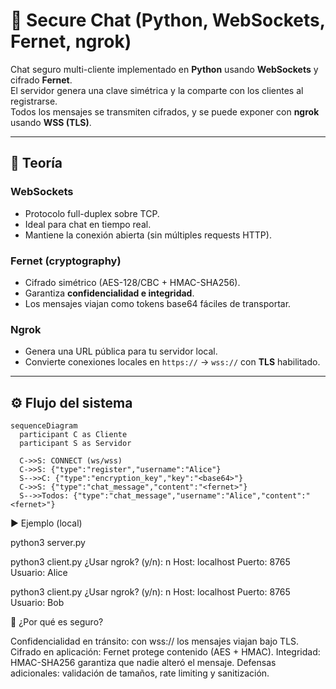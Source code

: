 # 🔐 Secure Chat (Python, WebSockets, Fernet, ngrok)

Chat seguro multi-cliente implementado en **Python** usando **WebSockets** y cifrado **Fernet**.  
El servidor genera una clave simétrica y la comparte con los clientes al registrarse.  
Todos los mensajes se transmiten cifrados, y se puede exponer con **ngrok** usando **WSS (TLS)**.

---

## 🧠 Teoría

### WebSockets
- Protocolo full-duplex sobre TCP.
- Ideal para chat en tiempo real.
- Mantiene la conexión abierta (sin múltiples requests HTTP).

### Fernet (cryptography)
- Cifrado simétrico (AES-128/CBC + HMAC-SHA256).
- Garantiza **confidencialidad e integridad**.
- Los mensajes viajan como tokens base64 fáciles de transportar.

### Ngrok
- Genera una URL pública para tu servidor local.
- Convierte conexiones locales en `https://` → `wss://` con **TLS** habilitado.

---

## ⚙️ Flujo del sistema

```mermaid
sequenceDiagram
  participant C as Cliente
  participant S as Servidor

  C->>S: CONNECT (ws/wss)
  C->>S: {"type":"register","username":"Alice"}
  S-->>C: {"type":"encryption_key","key":"<base64>"}
  C->>S: {"type":"chat_message","content":"<fernet>"}
  S-->>Todos: {"type":"chat_message","username":"Alice","content":"<fernet>"}
```

▶️ Ejemplo (local)

python3 server.py

python3 client.py
¿Usar ngrok? (y/n): n
Host: localhost
Puerto: 8765
Usuario: Alice

python3 client.py
¿Usar ngrok? (y/n): n
Host: localhost
Puerto: 8765
Usuario: Bob


🔐 ¿Por qué es seguro?

Confidencialidad en tránsito: con wss:// los mensajes viajan bajo TLS.
Cifrado en aplicación: Fernet protege contenido (AES + HMAC).
Integridad: HMAC-SHA256 garantiza que nadie alteró el mensaje.
Defensas adicionales: validación de tamaños, rate limiting y sanitización.

